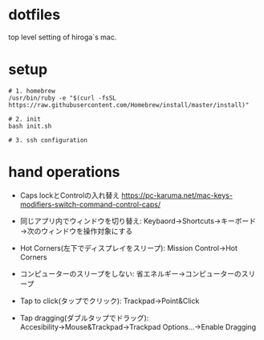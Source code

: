 # dotfiles
top level setting of hiroga`s mac.

# setup
```
# 1. homebrew
/usr/bin/ruby -e "$(curl -fsSL https://raw.githubusercontent.com/Homebrew/install/master/install)"

# 2. init
bash init.sh

# 3. ssh configuration
```

# hand operations
* Caps lockとControlの入れ替え
https://pc-karuma.net/mac-keys-modifiers-switch-command-control-caps/

* 同じアプリ内でウィンドウを切り替え: Keybaord→Shortcuts→キーボード→次のウィンドウを操作対象にする
* Hot Corners(左下でディスプレイをスリープ): Mission Control→Hot Corners
* コンピューターのスリープをしない: 省エネルギー→コンピューターのスリープ
* Tap to click(タップでクリック): Trackpad→Point&Click
* Tap dragging(ダブルタップでドラッグ): Accesibility→Mouse&Trackpad→Trackpad Options...→Enable Dragging
